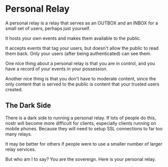 # Personal Relay

A personal relay is a relay that serves as an OUTBOX and an INBOX for a small set of
users, perhaps just yourself.

It hosts your own events and makes them available to the public.

It accepts events that tag your users, but doesn't allow the public to read them back. Only
your users (after being authenticated) can see them.

One nice thing about a personal relay is that you are in control, and you have a record
of your events in your possession.

Another nice thing is that you don't have to moderate content, since the only content
that is served to the public is content that your trusted users created.

## The Dark Side

There is a dark side to running a personal relay. If lots of people do this, nostr will
become more difficult for clients, especially clients running on mobile phones. Because
they will need to setup SSL connections to far too many relays.

It may be better for others if people were to use a smaller number of larger relay services.

But who am I to say? You are the sovereign. Here is your personal relay.
